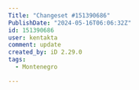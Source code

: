 ```yaml
---
Title: "Changeset #151390686"
PublishDate: "2024-05-16T06:06:32Z"
id: 151390686
user: kentakta
comment: update
created_by: iD 2.29.0
tags:
  - Montenegro

---
```

